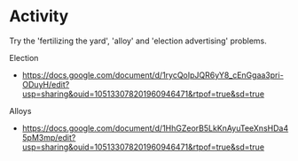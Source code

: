 # Activity
Try the 'fertilizing the yard', 'alloy' and 'election advertising' problems.

Election
* https://docs.google.com/document/d/1rycQoIpJQR6yY8_cEnGgaa3pri-ODuyH/edit?usp=sharing&ouid=105133078201960946471&rtpof=true&sd=true

Alloys
* https://docs.google.com/document/d/1HhGZeorB5LkKnAyuTeeXnsHDa45pM3mp/edit?usp=sharing&ouid=105133078201960946471&rtpof=true&sd=true


